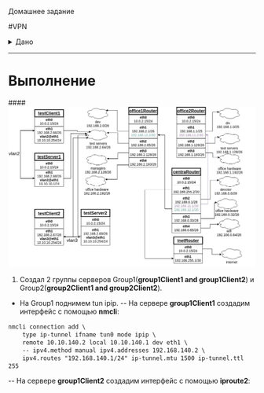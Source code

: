 Домашнее задание

#VPN

<details>
<summary> Дано </summary> 


1. Между двумя виртуалками поднять vpn в режимах
- tun
- tap
Прочуствовать разницу.

2. Поднять RAS на базе OpenVPN с клиентскими сертификатами, подключиться с локальной машины на виртуалку

3*. Самостоятельно изучить, поднять ocserv и подключиться с хоста к виртуалке

</details>


______________________________________________________
# Выполнение

####<img src="Image/Block2Task2.jpg" />

1. Создал 2 группы серверов Group1(**group1Client1 and group1Client2**) и Group2(**group2Client1 and group2Client2**).

- На Group1 поднимем tun ipip. 
-- На сервере **group1Client1** создадим интерфейс с помощью **nmcli**:
`````
nmcli connection add \
    type ip-tunnel ifname tun0 mode ipip \
    remote 10.10.140.2 local 10.10.140.1 dev eth1 \
    -- ipv4.method manual ipv4.addresses 192.168.140.2 \
    ipv4.routes "192.168.140.1/24" ip-tunnel.mtu 1500 ip-tunnel.ttl 255
`````
-- На сервере **group1Client2** создадим интерфейс с помощью **iproute2**: